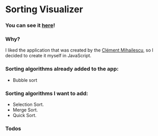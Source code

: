 # Sorting Visualizer

### You can see it [here](https://seabool.github.io/sort-visualizer/)!

### Why?
I liked the application that was created by the [Clément Mihailescu](https://www.youtube.com/channel/UCaO6VoaYJv4kS-TQO_M-N_g), so I decided to create it myself in JavaScript.
### Sorting algorithms already added to the app:
- Bubble sort

### Sorting algorithms I want to add:
- Selection Sort.
- Merge Sort.
- Quick Sort.

### Todos
